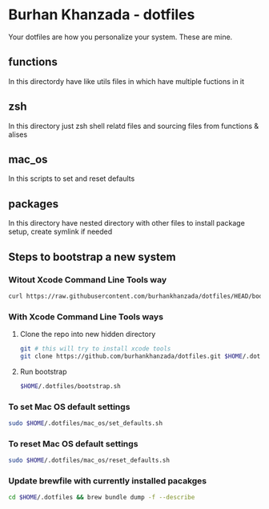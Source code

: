 # Burhan Khanzada - dotfiles

Your dotfiles are how you personalize your system. These are mine.

## functions

In this directordy have like utils files in which have multiple fuctions in it

## zsh

In this directory just zsh shell relatd files and sourcing files from functions
& alises

## mac_os

In this scripts to set and reset defaults

## packages

In this directory have nested directory with other files to install package setup, create symlink if needed

## Steps to bootstrap a new system

### Witout Xcode Command Line Tools way

```sh
curl https://raw.githubusercontent.com/burhankhanzada/dotfiles/HEAD/bootstrap.sh && $HOME/.bootstrap.sh
```

### With Xcode Command Line Tools ways

1. Clone the repo into new hidden directory

    ```sh
    git # this will try to install xcode tools
    git clone https://github.com/burhankhanzada/dotfiles.git $HOME/.dotfiles
    ```

2. Run bootstrap

    ```sh
    $HOME/.dotfiles/bootstrap.sh
    ```

### To set Mac OS default settings

```sh
sudo $HOME/.dotfiles/mac_os/set_defaults.sh
```

### To reset Mac OS default settings

```sh
sudo $HOME/.dotfiles/mac_os/reset_defaults.sh
```

### Update brewfile with currently installed pacakges

```sh
cd $HOME/.dotfiles && brew bundle dump -f --describe
```
